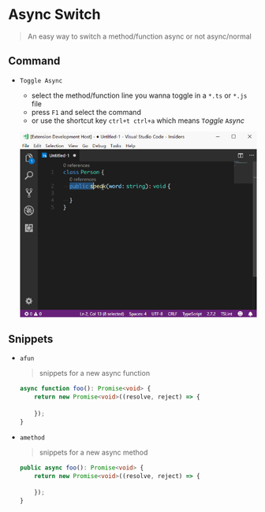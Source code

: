 # Async Switch
> An easy way to switch a method/function async or not async/normal

## Command
* `Toggle Async`  
    * select the method/function line you wanna toggle in a `*.ts` or `*.js` file
    * press `F1` and select the command 
    * or use the shortcut key `ctrl+t ctrl+a` which means `T`*oggle* `A`*sync*  

    ![demo](./assets/demo.gif)

## Snippets
* `afun`
    > snippets for a new async function  

    ```typescript
    async function foo(): Promise<void> {
        return new Promise<void>((resolve, reject) => {
            
        });
    }
    ```
* `amethod`
    > snippets for a new async method  

    ```typescript
    public async foo(): Promise<void> {
        return new Promise<void>((resolve, reject) => {
            
        });
    }
    ```